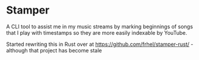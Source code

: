 # Stamper

A CLI tool to assist me in my music streams by marking beginnings of songs that I play with timestamps so they are more easily indexable by YouTube. 

Started rewriting this in Rust over at https://github.com/frhel/stamper-rust/ - although that project has become stale
